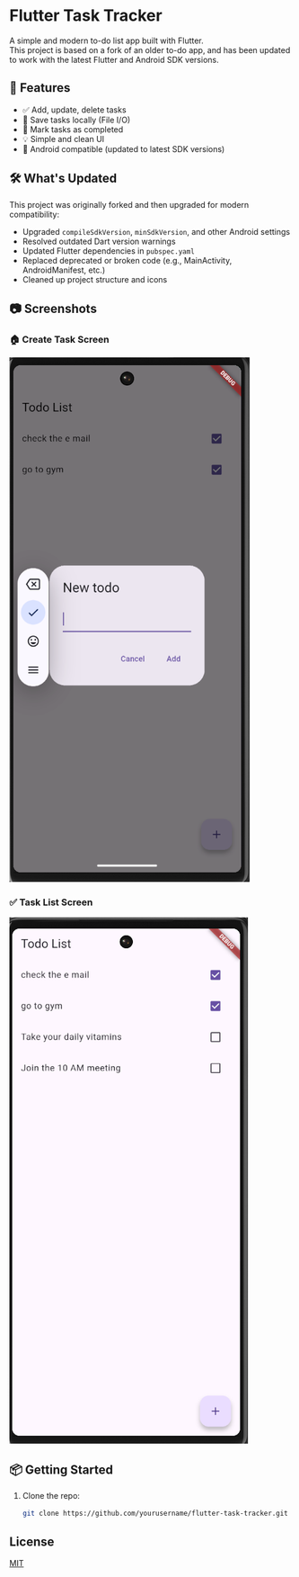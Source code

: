 # Flutter Task Tracker

A simple and modern to-do list app built with Flutter.  
This project is based on a fork of an older to-do app, and has been updated to work with the latest Flutter and Android SDK versions.

## 🚀 Features

- ✅ Add, update, delete tasks
- 📁 Save tasks locally (File I/O)
- 📌 Mark tasks as completed
- 💡 Simple and clean UI
- 📱 Android compatible (updated to latest SDK versions)

## 🛠 What's Updated

This project was originally forked and then upgraded for modern compatibility:

- Upgraded `compileSdkVersion`, `minSdkVersion`, and other Android settings
- Resolved outdated Dart version warnings
- Updated Flutter dependencies in `pubspec.yaml`
- Replaced deprecated or broken code (e.g., MainActivity, AndroidManifest, etc.)
- Cleaned up project structure and icons

## 📷 Screenshots

### 🏠 Create Task Screen
![Screenshot 1](assets/Sc1.png)

### ✅ Task List Screen  
![Screenshot 2](assets/Sc2.png)

## 📦 Getting Started

1. Clone the repo:
   ```bash
   git clone https://github.com/yourusername/flutter-task-tracker.git
   ```
   
## License

[MIT](https://choosealicense.com/licenses/mit/)


